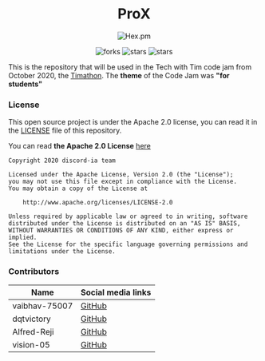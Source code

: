 <h1 align="center">ProX</h1>
<p align="center"><img alt="Hex.pm" src="https://img.shields.io/hexpm/l/plug?color=green&label=LICENSE"></p>
<p align="center">
    <img alt="forks" src="https://img.shields.io/github/forks/vaibhav-75007/TimathonCodeJamOct?label=Forks&style=social"/>
    <img alt="stars" src="https://img.shields.io/github/stars/vaibhav-75007/TimathonCodeJamOct?style=social"/>
    <img alt="stars" src="https://img.shields.io/github/watchers/vaibhav-75007/TimathonCodeJamOct?style=social"/>
</p>

This is the repository that will be used in the Tech with Tim code jam from October 2020, the [Timathon](https://twtcodejam.net/).
The **theme** of the Code Jam was **"for students"**

### License
This open source project is under the Apache 2.0 license, you can read it in the [LICENSE](https://github.com/vaibhav-75007/TimathonCodeJamOct/blob/main/LICENSE) file of this repository.

You can read **the Apache 2.0 License** [here](https://www.apache.org/licenses/LICENSE-2.0)
```
Copyright 2020 discord-ia team

Licensed under the Apache License, Version 2.0 (the "License");
you may not use this file except in compliance with the License.
You may obtain a copy of the License at

    http://www.apache.org/licenses/LICENSE-2.0

Unless required by applicable law or agreed to in writing, software
distributed under the License is distributed on an "AS IS" BASIS,
WITHOUT WARRANTIES OR CONDITIONS OF ANY KIND, either express or implied.
See the License for the specific language governing permissions and
limitations under the License.
```
### Contributors
| Name | Social media links |
|------|--------------------|
| vaibhav-75007 | [GitHub](https://github.com/vaibhav-75007) |
| dqtvictory | [GitHub](https://github.com/dqtvictory) |
| Alfred-Reji | [GitHub](https://github.com/Alfred-Reji) |
| vision-05| [GitHub](https://github.com/vision-05) |
